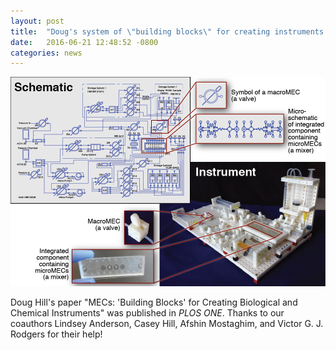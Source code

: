```yaml
---
layout: post
title:  "Doug's system of \"building blocks\" for creating instruments published in <i>PLOS ONE</i>"
date:   2016-06-21 12:48:52 -0800
categories: news
---
```

![MECs](/assets/MEC_fig1.png)

Doug Hill's paper "MECs: 'Building Blocks' for Creating Biological and Chemical Instruments" was published in *PLOS ONE*.  Thanks to our coauthors Lindsey Anderson, Casey Hill, Afshin Mostaghim, and Victor G. J. Rodgers for their help!


